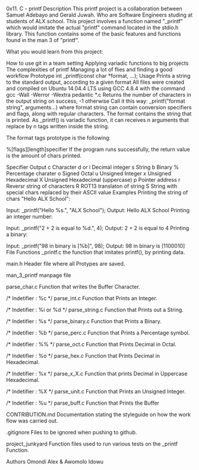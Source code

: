 0x11. C - printf Description This printf project is a collaboration between Samuel Adebayo and Gerald Juwah. Who are Software Engineers studing at students of ALX school. This project involves a function named "_printf" which would imitate the actual "printf" command located in the stdio.h library. This function contains some of the basic features and functions found in the man 3 of "printf".

What you would learn from this project:

How to use git in a team setting Applying variadic functions to big projects The complexities of printf Managing a lot of flies and finding a good workflow Prototype int _printf(const char *format, ...); Usage Prints a string to the standard output, according to a given format All files were created and compiled on Ubuntu 14.04.4 LTS using GCC 4.8.4 with the command gcc -Wall -Werror -Wextra pedantic *.c Returns the number of characters in the output string on success, -1 otherwise Call it this way: _printf("format string", arguments...) where format string can contain conversion specifiers and flags, along with regular characters. The format contains the string that is printed. As _printf() is variadic function, it can receives n arguments that replace by n tags written inside the string.

The format tags prototype is the following:

%[flags][length]specifier If the program runs successfully, the return value is the amount of chars printed.

Specifier Output c Character d or i Decimal integer s String b Binary % Percentage charater o Signed Octal u Unsigned Integer x Unsigned Hexadecimal X Unsigned Hexadecimal (uppercase) p Pointer address r Reversr string of characters R ROT13 translaton of string S String with special chars replaced by their ASCII value Examples Printing the string of chars "Hello ALX School":

Input: _printf("Hello %s.", "ALX School"); Output: Hello ALX School Printing an integer number:

Input: _printf("2 + 2 is equal to %d.", 4); Output: 2 + 2 is equal to 4 Printing a binary:

Input: _printf("98 in binary is [%b]", 98); Output: 98 in binary is [1100010] File Functions _printf.c the function that imitates printf(), by printing data.

main.h Header file where all Protypes are saved.

man_3_printf manpage file

parse_char.c Function that writes the Buffer Character.

/* Indetifier : %c */ parse_int.c Function that Prints an Integer.

/* Indetifier : %i or %d */ parse_string.c Function that Prints out a String.

/* Indetifier : %s */ parse_binary.c Function that Prints a Binary.

/* Indetifier : %b */ parse_perc.c Function that Prints a Percentage symbol.

/* Indetifier : %% */ parse_oct.c Function that Prints Decimal in Octal.

/* Indetifier : %o */ parse_hex.c Function that Prints Decimal in Hexadecimal.

/* Indetifier : %x */ parse_x_X.c Function that prints Decimal in Uppercase Hexadecimal.

/* Indetifier : %X */ parse_unit.c Function that Prints an Unsigned Integer.

/* Indetifier : %u */ parse_buff.c Function that Prints the Buffer

CONTRIBUTION.md Documentation stating the styleguide on how the work flow was carried out.

.gitignore Files to be ignored when pushing to github.

project_junkyard Function files used to run various tests on the _printf Function.

Authors Omondi Alex & Awomolo Idowu
